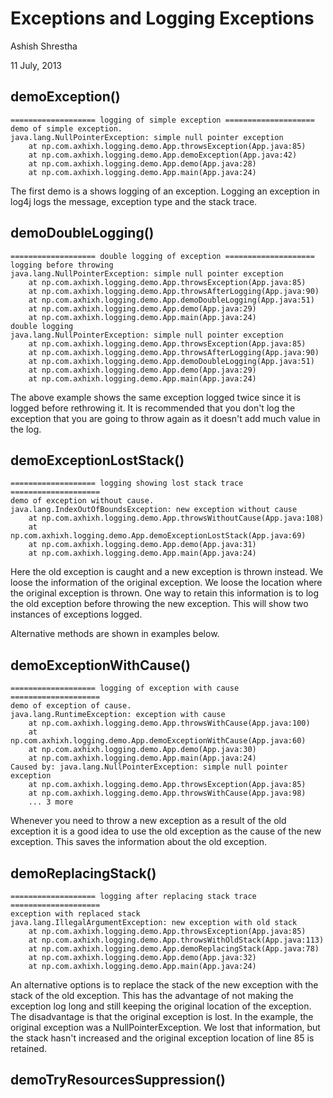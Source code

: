 # Exceptions and Logging Exceptions

Ashish Shrestha

11 July, 2013

## demoException()

    =================== logging of simple exception ====================
    demo of simple exception.
    java.lang.NullPointerException: simple null pointer exception
        at np.com.axhixh.logging.demo.App.throwsException(App.java:85)
        at np.com.axhixh.logging.demo.App.demoException(App.java:42)
        at np.com.axhixh.logging.demo.App.demo(App.java:28)
        at np.com.axhixh.logging.demo.App.main(App.java:24)

The first demo is a shows logging of an exception. Logging an exception in log4j 
logs the message, exception type and the stack trace.


## demoDoubleLogging()
    =================== double logging of exception ====================
    logging before throwing 
    java.lang.NullPointerException: simple null pointer exception
        at np.com.axhixh.logging.demo.App.throwsException(App.java:85)
        at np.com.axhixh.logging.demo.App.throwsAfterLogging(App.java:90)
        at np.com.axhixh.logging.demo.App.demoDoubleLogging(App.java:51)
        at np.com.axhixh.logging.demo.App.demo(App.java:29)
        at np.com.axhixh.logging.demo.App.main(App.java:24)
    double logging
    java.lang.NullPointerException: simple null pointer exception
        at np.com.axhixh.logging.demo.App.throwsException(App.java:85)
        at np.com.axhixh.logging.demo.App.throwsAfterLogging(App.java:90)
        at np.com.axhixh.logging.demo.App.demoDoubleLogging(App.java:51)
        at np.com.axhixh.logging.demo.App.demo(App.java:29)
        at np.com.axhixh.logging.demo.App.main(App.java:24)

The above example shows the same exception logged twice since it is logged before 
rethrowing it. It is recommended that you don't log the exception that you are 
going to throw again as it doesn't add much value in the log.

## demoExceptionLostStack()
    =================== logging showing lost stack trace ====================
    demo of exception without cause.
    java.lang.IndexOutOfBoundsException: new exception without cause
        at np.com.axhixh.logging.demo.App.throwsWithoutCause(App.java:108)
        at np.com.axhixh.logging.demo.App.demoExceptionLostStack(App.java:69)
        at np.com.axhixh.logging.demo.App.demo(App.java:31)
        at np.com.axhixh.logging.demo.App.main(App.java:24)

Here the old exception is caught and a new exception is thrown instead. We loose
the information of the original exception. We loose the location where the original 
exception is thrown. One way to retain this information is to log the old exception 
before throwing the new exception. This will show two instances of exceptions logged.

Alternative methods are shown in examples below.

## demoExceptionWithCause()
    =================== logging of exception with cause ====================
    demo of exception of cause.
    java.lang.RuntimeException: exception with cause
        at np.com.axhixh.logging.demo.App.throwsWithCause(App.java:100)
        at np.com.axhixh.logging.demo.App.demoExceptionWithCause(App.java:60)
        at np.com.axhixh.logging.demo.App.demo(App.java:30)
        at np.com.axhixh.logging.demo.App.main(App.java:24)
    Caused by: java.lang.NullPointerException: simple null pointer exception
        at np.com.axhixh.logging.demo.App.throwsException(App.java:85)
        at np.com.axhixh.logging.demo.App.throwsWithCause(App.java:98)
        ... 3 more
 
Whenever you need to throw a new exception as a result of the old exception it is 
a good idea to use the old exception as the cause of the new exception. This saves 
the information about the old exception.

## demoReplacingStack()
    =================== logging after replacing stack trace ====================
    exception with replaced stack
    java.lang.IllegalArgumentException: new exception with old stack
        at np.com.axhixh.logging.demo.App.throwsException(App.java:85)
        at np.com.axhixh.logging.demo.App.throwsWithOldStack(App.java:113)
        at np.com.axhixh.logging.demo.App.demoReplacingStack(App.java:78)
        at np.com.axhixh.logging.demo.App.demo(App.java:32)
        at np.com.axhixh.logging.demo.App.main(App.java:24)

An alternative options is to replace the stack of the new exception with the 
stack of the old exception. This has the advantage of not making the exception 
log long and still keeping the original location of the exception. The 
disadvantage is that the original exception is lost. In the example, the original 
exception was a NullPointerException. We lost that information, but the stack 
hasn't increased and the original exception location of line 85 is retained.

## demoTryResourcesSuppression()
